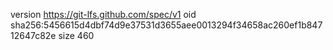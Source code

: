 version https://git-lfs.github.com/spec/v1
oid sha256:5456615d4dbf74d9e37531d3655aee0013294f34658ac260ef1b84712647c82e
size 460
